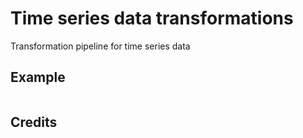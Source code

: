 # Time series data transformations

Transformation pipeline for time series data

## Example

```rust
```

## Credits


